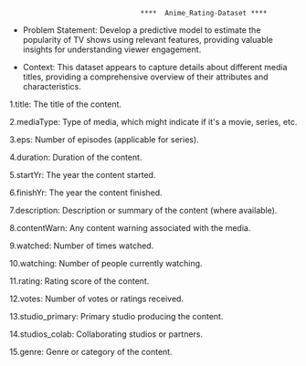                                     ****  Anime_Rating-Dataset ****



* Problem Statement:
Develop a predictive model to estimate the popularity of TV shows using relevant features, providing valuable insights for understanding viewer engagement.

* Context:
This dataset appears to capture details about different media titles, providing a comprehensive overview of their attributes and characteristics.

1.title: The title of the content.

2.mediaType: Type of media, which might indicate if it's a movie, series, etc.

3.eps: Number of episodes (applicable for series).

4.duration: Duration of the content.

5.startYr: The year the content started.

6.finishYr: The year the content finished.

7.description: Description or summary of the content (where available).

8.contentWarn: Any content warning associated with the media.

9.watched: Number of times watched.

10.watching: Number of people currently watching.

11.rating: Rating score of the content.

12.votes: Number of votes or ratings received.

13.studio_primary: Primary studio producing the content.

14.studios_colab: Collaborating studios or partners.

15.genre: Genre or category of the content.
